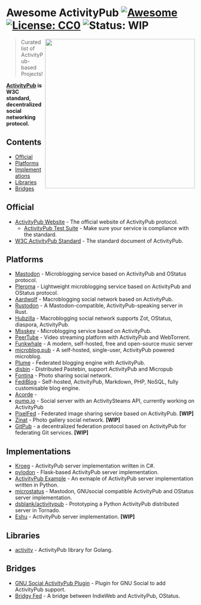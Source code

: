 # Awesome ActivityPub [![Awesome](https://awesome.re/badge.svg)](https://awesome.re) [![License: CC0](https://img.shields.io/badge/License-CC0-lightgrey.svg)](https://creativecommons.org/publicdomain/zero/1.0/) ![Status: WIP](https://img.shields.io/badge/status-WIP-red.svg)

[<img src="https://rawgit.com/BasixKOR/awesome-activitypub/master/ActivityPub-logo.svg" align="right" width="400">](https://activitypub.rocks/)

> Curated list of ActivityPub-based Projects!

**[ActivityPub](https://www.w3.org/TR/activitypub/) is W3C standard, decentralized social networking protocol.** 

## Contents
 * [Official](#official)
 * [Platforms](#platforms)
 * [Implementations](#implementations)
 * [Libraries](#libraries)
 * [Bridges](#bridges)

## Official
 * [ActivityPub Website](https://activitypub.rocks/) - The official website of ActivityPub protocol.
   * [ActivityPub Test Suite](https://test.activitypub.rocks) - Make sure your service is compliance with the standard.
 * [W3C ActivityPub Standard](https://www.w3.org/TR/activitypub/) - The standard document of ActivityPub.

## Platforms
 * [Mastodon](https://joinmastodon.org/) - Microblogging service based on ActivityPub and OStatus protocol.
 * [Pleroma](https://pleroma.social/) - Lightweight microblogging service based on ActivityPub and OStatus protocol.
 * [Aardwolf](https://aardwolf.social/) - Macroblogging social network based on ActivityPub.
 * [Rustodon](https://github.com/rustodon/rustodon) - A Mastodon-compatible, ActivityPub-speaking server in Rust.
 * [Hubzilla](https://project.hubzilla.org) - Macroblogging social network supports Zot, OStatus, diaspora, ActivityPub.
 * [Misskey](https://github.com/syuilo/misskey) - Microblogging service based on ActivityPub.
 * [PeerTube](https://github.com/Chocobozzz/PeerTube) - Video streaming platform with ActivityPub and WebTorrent.
 * [Funkwhale](https://funkwhale.audio/) - A modern, self-hosted, free and open-source music server
 * [microblog.pub](https://microblog.pub/) - A self-hosted, single-user, ActivityPub powered microblog.
 * [Plume](https://github.com/Plume-org/Plume) - Federated blogging engine with ActivityPub.
 * [disbin](https://distbin.com/about) - Distributed Pastebin, support ActivityPub and Micropub
 * [Fontina](https://github.com/beta-phenylethylamine/fontina) - Photo sharing social network.
 * [FediBlog](http://fedi.blog/) - Self-hosted, ActivityPub, Markdown, PHP, NoSQL, fully customisable blog engine.
 * [Acorde](https://github.com/polymerwitch/Acorde) - 
 * [pump.io](http://pump.io/) - Social server with an ActivitySteams API, currently working on ActivityPub
 * [PixelFed](https://pixelfed.org/) - Federated image sharing service based on ActivityPub. **[WIP]**
 * [Zinat](https://github.com/yabirgb/zinat) - Photo gallery social network. **[WIP]**
 * [GitPub](https://github.com/git-federation/gitpub) - a decentralized federation protocol based on ActivityPub for federating Git services. **[WIP]**

## Implementations
 * [Kroeg](https://github.com/puckipedia/Kroeg) - ActivityPub server implementation written in C#.
 * [pylodon](https://github.com/rowanlupton/pylodon) - Flask-based ActivityPub server implementation.
 * [ActivityPub Example](https://github.com/tOkeshu/activitypub-example) - An exmaple of ActivityPub server implementation written in Python.
 * [microstatus](https://github.com/Arkanosis/microstatus) - Mastodon, GNUsocial compatible ActivityPub and OStatus server implementation.
 * [dsblank/activitypub](https://github.com/dsblank/activitypub) - Prototyping a Python ActivityPub distributed server in Tornado.
 * [Eshu](https://github.com/kaniini/eshu) - ActivityPub server implementation. **[WIP]**

## Libraries
 * [activity](https://github.com/go-fed/activity) - ActivityPub library for Golang.

## Bridges
 * [GNU Social ActivityPub Plugin](https://git.gnu.io/dansup/ActivityPub) - Plugin for GNU Social to add ActivityPub support.
 * [Bridgy Fed](https://github.com/snarfed/bridgy-fed) - A bridge between IndieWeb and ActivityPub, OStatus.